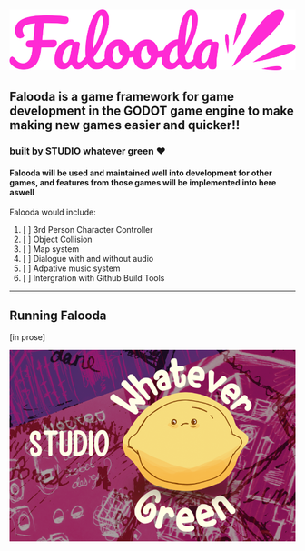 ![Falooda Logo](Falooda.png)
---
## Falooda is a game framework for game development in the GODOT game engine to make making new games easier and quicker!!
### built by STUDIO whatever green ❤️
#### Falooda will be used and maintained well into development for other games, and features from those games will be implemented into here aswell

Falooda would include:
1. [ ] 3rd Person Character Controller
2. [ ] Object Collision
3. [ ] Map system
4. [ ] Dialogue with and without audio
5. [ ] Adpative music system
6. [ ] Intergration with Github Build Tools

---
## Running Falooda
[in prose]

![Falooda Logo](whatever_green_logo.png)
